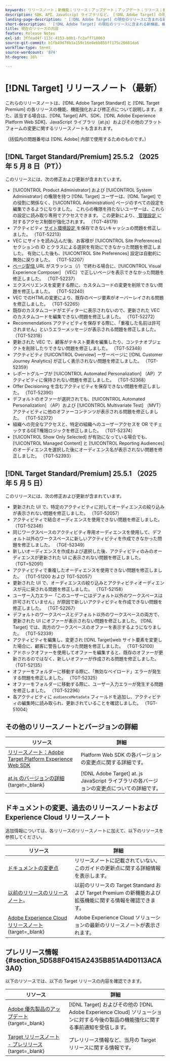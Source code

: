```yaml
---
keywords: リリースノート；新機能；リリース；アップデート；アップデート；リリース；機能強化；機能強化；修正；バグ修正；アップデート、現在のアップデート
description: SDK、API、JavaScript ライブラリなど、 [!DNL Adobe Target] の現在のリリースに含まれている新機能、機能強化および修正について説明します。
landing-page-description: ' [!DNL Adobe Target] の現在のリリースに含まれる新機能、機能強化、修正点について説明します。'
short-description: ' [!DNL Adobe Target] の現在のリリースに含まれる新機能、機能強化、修正点について説明します。'
title: 現在のリリースの内容
feature: Release Notes
exl-id: 3ffead4f-113c-4153-b0b1-fc2aff710063
source-git-commit: b1fb49d78b3a159c16e8ebb855ff175c26681da6
workflow-type: tm+mt
source-wordcount: '874'
ht-degree: 36%

---
```


# [!DNL Target] リリースノート（最新）

これらのリリースノートは、[!DNL Adobe Target Standard] と [!DNL Target Premium] の各リリースの機能、機能強化および修正点について説明します。また、該当する場合は、[!DNL Target] API、SDK、[!DNL Adobe Experience Platform Web SDK]、JavaScript ライブラリ（at.js）およびその他のプラットフォームの変更に関するリリースノートも含まれます。

（括弧内の問題番号は [!DNL Adobe] 内部で使用するためのものです。）

## [!DNL Target Standard/Premium] 25.5.2 （2025 年 5 月 8 日（PT））

このリリースには、次の修正および更新が含まれています。

* [!UICONTROL Product Administrator] および [!UICONTROL System Administrator] の権限を持つ [!DNL Target] ユーザーは、[!DNL Target] での役割に関係なく、[!UICONTROL Administration] ページのすべての設定を編集できるようになりました。 これらの権限を持たないユーザーは、これらの設定に読み取り専用でアクセスできます。 この更新により、[ 管理設定 ](/help/main/administrating-target/administrating-target.md) に対するアクセス制御が強化されます。 （TGT-48179）
* アクティビティ [ サイト環境設定 ](/help/main/c-experiences/c-visual-experience-composer/viztarget-options.md#settings) を保存できないキャッシュの問題を修正しました。 （TGT-52213）
* VEC にサイトを読み込んだ後、お客様が [!UICONTROL Site Preferences] セクションの ID とクラスによる選択を有効にできなかった問題を修正しました。 有効にした後も、[!UICONTROL Site Preferences] 設定は自動的に無効に戻りました。 （TGT-52207）
* [ ページ配信 ](/help/main/c-experiences/c-visual-experience-composer/viztarget-options.md#settings) URL がスラッシュ（/）で終わる場合に、[!UICONTROL Visual Experience Composer] （VEC）で正しいページを表示できなかった問題を修正しました。 （TGT-52237）
* エクスペリエンスを変更する際に、カスタムコードの変更を削除できない問題を修正しました。 （TGT-52240）
* VEC でのHTMLの変更により、既存のページ要素がオーバーレイされる問題を修正しました。 （TGT-52265）
* 既存のカスタムコードがエディターに表示されないので、更新された VEC のカスタムコードを編集できない問題を修正しました。 （TGT-52272）
* Recommendations アクティビティを保存する際に、「重複した名前は許可されません」というエラーメッセージが表示される問題を修正しました。 （TGT-52318）
* 更新された VEC で、顧客がテキスト要素を編集したり、コンテナオブジェクトを削除したりできない問題を修正しました。 （TGT-52348）
* アクティビティ [!UICONTROL Overview] ーザーページに [!DNL Customer Journey Analytics] が正しく表示されない問題を修正しました。 （TGT-52359）
* レポートグループが [!UICONTROL Automated Personalization] （AP）アクティビティに保持されない問題を修正しました。 （TGT-52368）
* Offer Decisioning を含むアクティビティを保存できない問題を修正しました。 （TGT-52390）
* デフォルトのオファーが選択されても、[!UICONTROL Automated Personalization] （AP）および [!UICONTROL Multivariate Test] （MVT）アクティビティに他のオファーコンテンツが表示される問題を修正しました。 （TGT-52372）
* 組織への完全なアクセスと、特定の組織へのユーザーアクセスを OR でチェックするGET権限ロジックを修正しました。 （TGT-52374）
* [!UICONTROL Show Only Selected] が有効になっている場合でも、[!UICONTROL Managed Content] と [!UICONTROL Reporting Audiences] のオーディエンスを選択した後にオーディエンス名が表示されない問題を修正しました。 （TGT-52393）

## [!DNL Target Standard/Premium] 25.5.1 （2025 年 5 月 5 日）

このリリースには、次の修正および更新が含まれています。

* 更新された UI で、特定のアクティビティに対してオーディエンスの絞り込みが表示されない問題を修正しました。 （TGT-52057）
* アクティビティで結合オーディエンスを使用できない問題を修正しました。 （TGT-52346）
* 同じワークスペースのアクティビティ専用オーディエンスを使用して、デフォルト以外のワークスペースに新しいアクティビティを作成できなかった問題を修正しました。 （TGE-52349）
* 新しいオーディエンスを作成および選択した後、アクティビティのみのオーディエンスが更新された UI に表示されない問題を修正しました。 （TGT=52091）
* アクティビティで重複したオーディエンスを使用できない問題を修正しました。 （TGT-51200 および TGT-52057）
* 更新された UI で、オーディエンスの絞り込みとアクティビティオーディエンスが元に戻される問題を修正しました。 （TGT-52158）
* ユーザー入力エラー「このユーザーにはデフォルト以外のワークスペースは許可されていません」が原因で新しいアクティビティを作成できない問題を修正しました。 （TGT-52267）
* デフォルトのワークスペースとデフォルト以外のワークスペースの両方で、更新された UI にオファーが表示されない問題を修正しました。 [!DNL Target] では、両方のワークスペースのオファーを表示するようになりました。 （TGT-52339）
* アクティビティを編集し、変更され [!DNL Target]web サイト要素を変更した場合に、顧客に警告しなかった問題を修正しました。 （TGT-52100）
* アドホックオファーを使用してオファーを編集すると、既存のオファーが更新されるのではなく、新しいオファーが作成される問題を修正しました。 （TGT-52135）
* オファーをフォルダーに移動する際に、「無効なペイロード」エラーが発生する問題を修正しました。 （TGT-52325）
* オファーをフォルダーに移動する際に、ユーザー入力エラーが発生する問題を修正しました。 （TGT-52296）
* 各アクティビティに `audienceMetadata` フィールドを追加し、アクティビティの編集時に読み取られ、更新されていることを確認しました。 （TGT-51004）

## その他のリリースノートとバージョンの詳細

| リソース | 詳細 |
|--- |--- |
| [リリースノート：Adobe Target Platform Experience Web SDK](https://experienceleague.adobe.com/docs/experience-platform/edge/release-notes.html?lang=ja) | Platform Web SDK の各バージョンの変更点に関する詳細です。 |
| [at.js のバージョンの詳細](https://experienceleague.adobe.com/docs/target-dev/developer/client-side/at-js-implementation/target-atjs-versions.html?lang=ja){target=_blank} | [!DNL Adobe Target] at. js JavaScript ライブラリの各バージョンの変更点についての詳細です。 |

## ドキュメントの変更、過去のリリースノートおよび Experience Cloud リリースノート

追加情報については、各リリースのリリースノートに加えて、以下のリソースを参照してください。

| リソース | 詳細 |
|--- |--- |
| [ドキュメントの変更点](/help/main/r-release-notes/doc-change.md) | リリースノートに記載されていない、このガイドの更新点に関する詳細情報を表示します。 |
| [以前のリリースのリリースノート](/help/main/r-release-notes/release-notes-for-previous-releases.md)。 | 以前のリリースの Target Standard および Target Premium の新機能および拡張機能に関する情報を確認できます。 |
| [Adobe Experience Cloud リリースノート ](https://experienceleague.adobe.com/docs/release-notes/experience-cloud/current.html?lang=ja){target=_blank} | Adobe Experience Cloud ソリューションの最新のリリースノートが表示されます。 |

## プレリリース情報 {#section_5D588F0415A2435B851A4D0113ACA3A0}

以下のリソースでは、以下の Target リリースの内容を確認できます。

| リソース | 詳細 |
|--- |--- |
| [Adobe 優先製品のアップデート](https://www.adobe.com/subscription/priority-product-update.html){target=_blank} | [!DNL Target] およびその他の [!DNL Adobe Experience Cloud] ソリューションに対する今後の製品の機能強化に関する事前通知を受信します。 |
| [Target リリースノート - プレリリース](/help/main/r-release-notes/target-release-notes.md){target=_blank} | プレリリース情報など、当月の Target リリースに関する情報です。 |
